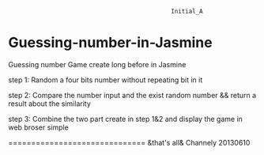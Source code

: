                                                   Initial_A

Guessing-number-in-Jasmine
==============================

Guessing number Game create long before in Jasmine

step 1: Random a four bits number without repeating bit in it

step 2: Compare the number input and the exist random number && return a result about the similarity

step 3: Combine the two part create in step 1&2 and display the game in web broser simple

==============================
&that's all& Channely 20130610

       

